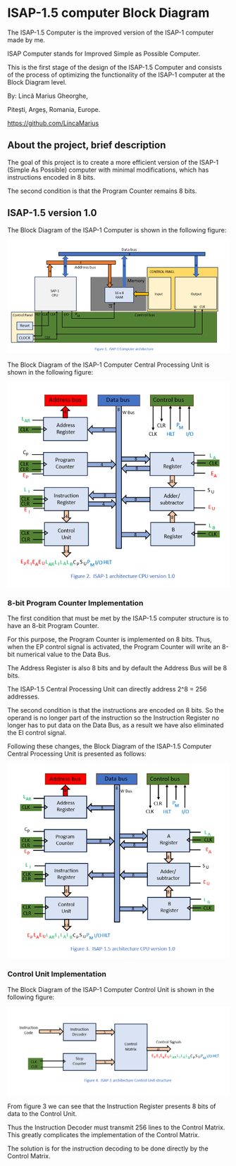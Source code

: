 # ISAP-1.5 computer Block Diagram
The ISAP-1.5 Computer is the improved version of the ISAP-1 computer made by me.

ISAP Computer stands for Improved Simple as Possible Computer.

This is the first stage of the design of the ISAP-1.5 Computer and consists of the process of optimizing the functionality of the ISAP-1 computer at the Block Diagram level.

By: Lincă Marius Gheorghe,

Pitești, Argeș, Romania, Europe.

https://github.com/LincaMarius

## About the project, brief description
The goal of this project is to create a more efficient version of the ISAP-1 (Simple As Possible) computer with minimal modifications, which has instructions encoded in 8 bits.

The second condition is that the Program Counter remains 8 bits.

## ISAP-1.5 version 1.0
The Block Diagram of the ISAP-1 Computer is shown in the following figure:

![ Figure 1 ](/Pictures/Figure1.png)

The Block Diagram of the ISAP-1 Computer Central Processing Unit is shown in the following figure:

![ Figure 2 ](/Pictures/Figure2.png)

### 8-bit Program Counter Implementation
The first condition that must be met by the ISAP-1.5 computer structure is to have an 8-bit Program Counter.

For this purpose, the Program Counter is implemented on 8 bits. Thus, when the EP control signal is activated, the Program Counter will write an 8-bit numerical value to the Data Bus.

The Address Register is also 8 bits and by default the Address Bus will be 8 bits.

The ISAP-1.5 Central Processing Unit can directly address 2^8 = 256 addresses.

The second condition is that the instructions are encoded on 8 bits. So the operand is no longer part of the instruction so the Instruction Register no longer has to put data on the Data Bus, as a result we have also eliminated the EI control signal.

Following these changes, the Block Diagram of the ISAP-1.5 Computer Central Processing Unit is presented as follows:

![ Figure 3 ](/Pictures/Figure3.png)

### Control Unit Implementation
The Block Diagram of the ISAP-1 Computer Control Unit is shown in the following figure:

![ Figure 4 ](/Pictures/Figure4.png)

From figure 3 we can see that the Instruction Register presents 8 bits of data to the Control Unit.

Thus the Instruction Decoder must transmit 256 lines to the Control Matrix. This greatly complicates the implementation of the Control Matrix.

The solution is for the instruction decoding to be done directly by the Control Matrix.